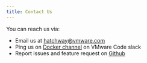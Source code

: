 ```yaml
---
title: Contact Us
---
```


You can reach us via:

* Email us at [hatchway@vmware.com](hatchway@vmware.com)
* Ping us on [Docker channel](https://vmwarecode.slack.com/messages/docker/) on VMware Code slack
* Report issues and feature request on [Github](https://github.com/vmware/vsphere-storage-for-docker/issues)
